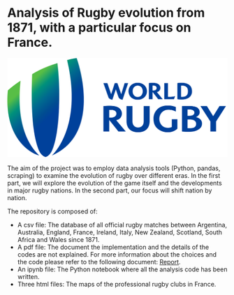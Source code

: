 # Analysis of Rugby evolution from 1871, with a particular focus on France.

![Screenshot](img/LOGO_WORLD_RUGBY_2020.svg.png)

The aim of the project was to employ data analysis tools (Python, pandas, scraping) to examine the evolution of rugby over different eras. In the first part, we will explore the evolution of the game itself and the developments in major rugby nations. In the second part, our focus will shift nation by nation.

The repository is composed of: 

- A csv file: The database of all official rugby matches between Argentina, Australia, England, France, Ireland, Italy, New Zealand, Scotland, South Africa and Wales since 1871. 
- A pdf file: The document the implementation and the details of the codes are not explained. For more information about the choices and the code please refer to the following document:  [Report](Final_report.pdf).
- An ipynb file: The Python notebook where all the analysis code has been written.
- Three html files: The maps of the professional rugby clubs in France. 
